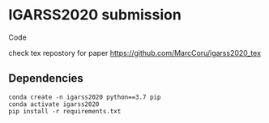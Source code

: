 # IGARSS2020 submission 

Code

check tex repostory for paper 
https://github.com/MarcCoru/igarss2020_tex


## Dependencies

```
conda create -n igarss2020 python==3.7 pip
conda activate igarss2020
pip install -r requirements.txt
```
